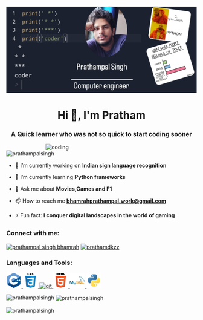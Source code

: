 ![logo](https://github.com/prathampalsingh/Prathampalsingh/blob/main/IMG_20240315_084310.jpg)
<h1 align="center">Hi 👋, I'm Pratham</h1>
<h3 align="center">A Quick learner who was not so quick to start coding sooner</h3>
<img align="right" alt="coding" width="400" src="https://user-images.githubusercontent.com/55389276/140866485-8fb1c876-9a8f-4d6a-98dc-08c4981eaf70.gif">
<p align="left"> <img src="https://komarev.com/ghpvc/?username=prathampalsingh&label=Profile%20views&color=0e75b6&style=flat" alt="prathampalsingh" /> </p>

- 🔭 I’m currently working on **Indian sign language recognition**

- 🌱 I’m currently learning **Python frameworks**

- 💬 Ask me about **Movies,Games and F1**

- 📫 How to reach me **bhamrahprathampal.work@gmail.com**

- ⚡ Fun fact: **I conquer digital landscapes in the world of gaming**

<h3 align="left">Connect with me:</h3>
<p align="left">
<a href="https://linkedin.com/in/prathampal singh bhamrah" target="blank"><img align="center" src="https://raw.githubusercontent.com/rahuldkjain/github-profile-readme-generator/master/src/images/icons/Social/linked-in-alt.svg" alt="prathampal singh bhamrah" height="30" width="40" /></a>
<a href="https://instagram.com/prathamdkzz" target="blank"><img align="center" src="https://raw.githubusercontent.com/rahuldkjain/github-profile-readme-generator/master/src/images/icons/Social/instagram.svg" alt="prathamdkzz" height="30" width="40" /></a>
</p>

<h3 align="left">Languages and Tools:</h3>
<p align="left"> <a href="https://www.w3schools.com/cpp/" target="_blank" rel="noreferrer"> <img src="https://raw.githubusercontent.com/devicons/devicon/master/icons/cplusplus/cplusplus-original.svg" alt="cplusplus" width="40" height="40"/> </a> <a href="https://www.w3schools.com/css/" target="_blank" rel="noreferrer"> <img src="https://raw.githubusercontent.com/devicons/devicon/master/icons/css3/css3-original-wordmark.svg" alt="css3" width="40" height="40"/> </a> <a href="https://git-scm.com/" target="_blank" rel="noreferrer"> <img src="https://www.vectorlogo.zone/logos/git-scm/git-scm-icon.svg" alt="git" width="40" height="40"/> </a> <a href="https://www.w3.org/html/" target="_blank" rel="noreferrer"> <img src="https://raw.githubusercontent.com/devicons/devicon/master/icons/html5/html5-original-wordmark.svg" alt="html5" width="40" height="40"/> </a> <a href="https://www.mysql.com/" target="_blank" rel="noreferrer"> <img src="https://raw.githubusercontent.com/devicons/devicon/master/icons/mysql/mysql-original-wordmark.svg" alt="mysql" width="40" height="40"/> </a> <a href="https://www.python.org" target="_blank" rel="noreferrer"> <img src="https://raw.githubusercontent.com/devicons/devicon/master/icons/python/python-original.svg" alt="python" width="40" height="40"/> </a> </p>

<p><img align="left" src="https://github-readme-stats.vercel.app/api/top-langs?username=prathampalsingh&show_icons=true&locale=en&layout=compact" alt="prathampalsingh" /></p>

<p>&nbsp;<img align="center" src="https://github-readme-stats.vercel.app/api?username=prathampalsingh&show_icons=true&locale=en" alt="prathampalsingh" /></p>

<p><img align="center" src="https://github-readme-streak-stats.herokuapp.com/?user=prathampalsingh&" alt="prathampalsingh" /></p>
